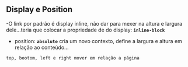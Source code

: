 ## Display e Position

-O link por padrão é display inline, não dar para mexer na altura e largura dele...teria que colocar a propriedade de do display: **`inline-block`**

- position: **`absolute`**
  cria um novo contexto, define a largura e altura em relação ao conteúdo...

```
top, bootom, left e right mover em relação a página
```
